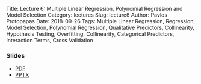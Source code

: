 Title: Lecture 6: Multiple Linear Regression, Polynomial
Regression and Model Selection
Category: lectures
Slug: lecture6
Author: Pavlos Protopapas
Date: 2018-09-26
Tags: Multiple Linear Regression, Regression, Model Selection, Polynomial Regression, Qualitative Predictors, Collinearity, Hypothesis Testing, Overfitting, Collinearity, Categorical Predictors, Interaction Terms, Cross Validation

### Slides

- [PDF]({attach}presentation/Lecture6_MR_ModelSelection.pdf)
- [PPTX]({attach}presentation/Lecture6_MR_ModelSelection.pptx)
